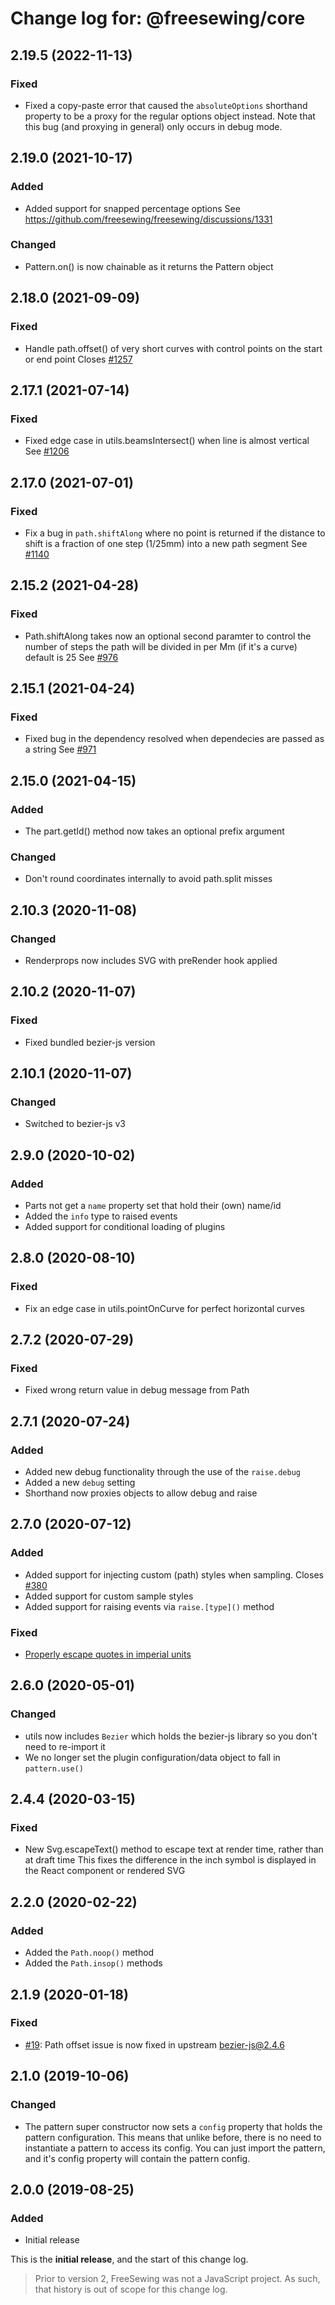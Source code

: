 # Change log for: @freesewing/core


## 2.19.5 (2022-11-13)

### Fixed

 - Fixed a copy-paste error that caused the `absoluteOptions` shorthand property to be a proxy for the regular options object instead. Note that this bug (and proxying in general) only occurs in debug mode.

## 2.19.0 (2021-10-17)

### Added

 - Added support for snapped percentage options See https://github.com/freesewing/freesewing/discussions/1331

### Changed

 - Pattern.on() is now chainable as it returns the Pattern object

## 2.18.0 (2021-09-09)

### Fixed

 - Handle path.offset() of very short curves with control points on the start or end point Closes [#1257](https://github.com/freesewing/freesewing/issues/1257)

## 2.17.1 (2021-07-14)

### Fixed

 - Fixed edge case in utils.beamsIntersect() when line is almost vertical See [#1206](https://github.com/freesewing/freesewing/issues/1206)

## 2.17.0 (2021-07-01)

### Fixed

 - Fix a bug in `path.shiftAlong` where no point is returned if the distance to shift is a fraction of one step (1/25mm) into a new path segment See [#1140](https://github.com/freesewing/freesewing/issues/1140)

## 2.15.2 (2021-04-28)

### Fixed

 - Path.shiftAlong takes now an optional second paramter to control the number of steps the path will be divided in per Mm (if it's a curve) default is 25 See [#976](https://github.com/freesewing/freesewing/issues/976)

## 2.15.1 (2021-04-24)

### Fixed

 - Fixed bug in the dependency resolved when dependecies are passed as a string See [#971](https://github.com/freesewing/freesewing/issues/971)

## 2.15.0 (2021-04-15)

### Added

 - The part.getId() method now takes an optional prefix argument

### Changed

 - Don't round coordinates internally to avoid path.split misses

## 2.10.3 (2020-11-08)

### Changed

 - Renderprops now includes SVG with preRender hook applied

## 2.10.2 (2020-11-07)

### Fixed

 - Fixed bundled bezier-js version

## 2.10.1 (2020-11-07)

### Changed

 - Switched to bezier-js v3

## 2.9.0 (2020-10-02)

### Added

 - Parts not get a `name` property set that hold their (own) name/id
 - Added the `info` type to raised events
 - Added support for conditional loading of plugins

## 2.8.0 (2020-08-10)

### Fixed

 - Fix an edge case in utils.pointOnCurve for perfect horizontal curves

## 2.7.2 (2020-07-29)

### Fixed

 - Fixed wrong return value in debug message from Path

## 2.7.1 (2020-07-24)

### Added

 - Added new debug functionality through the use of the `raise.debug`
 - Added a new `debug` setting
 - Shorthand now proxies objects to allow debug and raise

## 2.7.0 (2020-07-12)

### Added

 - Added support for injecting custom (path) styles when sampling. Closes [#380](https://github.com/freesewing/freesewing/issues/380)
 - Added support for custom sample styles
 - Added support for raising events via `raise.[type]()` method

### Fixed

 - [Properly escape quotes in imperial units](https://github.com/freesewing/freesewing/issues/437)

## 2.6.0 (2020-05-01)

### Changed

 - utils now includes `Bezier` which holds the bezier-js library so you don't need to re-import it
 - We no longer set the plugin configuration/data object to fall in `pattern.use()`

## 2.4.4 (2020-03-15)

### Fixed

 - New Svg.escapeText() method to escape text at render time, rather than at draft time This fixes the difference in the inch symbol is displayed in the React component or rendered SVG

## 2.2.0 (2020-02-22)

### Added

 - Added the `Path.noop()` method
 - Added the `Path.insop()` methods

## 2.1.9 (2020-01-18)

### Fixed

 - [#19](https://github.com/freesewing/freesewing/issues/19): Path offset issue is now fixed in upstream bezier-js@2.4.6

## 2.1.0 (2019-10-06)

### Changed

 - The pattern super constructor now sets a `config` property that holds the pattern configuration. This means that unlike before, there is no need to instantiate a pattern to access its config. You can just import the pattern, and it's config property will contain the pattern config.

## 2.0.0 (2019-08-25)

### Added

 - Initial release


This is the **initial release**, and the start of this change log.

> Prior to version 2, FreeSewing was not a JavaScript project.
> As such, that history is out of scope for this change log.

